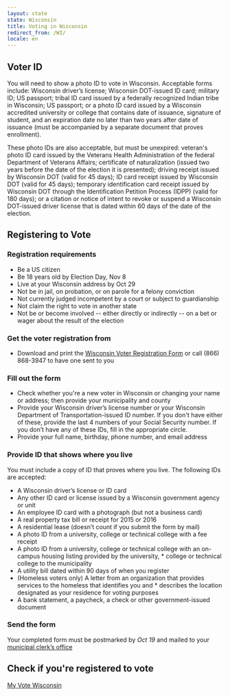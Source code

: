 ```yaml
---
layout: state
state: Wisconsin
title: Voting in Wisconsin
redirect_from: /WI/
locale: en
---
```


## Voter ID

You will need to show a photo ID to vote in Wisconsin.  Acceptable forms include: Wisconsin driver’s license; Wisconsin DOT-issued ID card; military ID; US passport; tribal ID card issued by a federally recognized Indian tribe in Wisconsin; US passport; or a photo ID card issued by a Wisconsin accredited university or college that contains date of issuance, signature of student, and an expiration date no later than two years after date of issuance (must be accompanied by a separate document that proves enrollment).

These photo IDs are also acceptable, but must be unexpired: veteran's photo ID card issued by the Veterans Health Administration of the federal Department of Veterans Affairs; certificate of naturalization (issued two years before the date of the election it is presented); driving receipt issued by Wisconsin DOT (valid for 45 days); ID card receipt issued by Wisconsin DOT (valid for 45 days); temporary identification card receipt issued by Wisconsin DOT through the Identification Petition Process (IDPP) (valid for 180 days); or a citation or notice of intent to revoke or suspend a Wisconsin DOT-issued driver license that is dated within 60 days of the date of the election.

## Registering to Vote

### Registration requirements
* Be a US citizen
* Be 18 years old by Election Day, Nov 8
* Live at your Wisconsin address by Oct 29
* Not be in jail, on probation, or on parole for a felony conviction
* Not currently judged incompetent by a court or subject to guardianship
* Not claim the right to vote in another state
* Not be or become involved -- either directly or indirectly -- on a bet or wager about the result of the election

### Get the voter registration from
* Download and print the [Wisconsin Voter Registration Form](http://www.gab.wi.gov/sites/default/files/gab_forms/4/el_131_voter_registration_app_fillable_rev_2016__16117.pdf) or call (866) 868-3947 to have one sent to you

### Fill out the form
* Check whether you're a new voter in Wisconsin or changing your name or address; then provide your municipality and county
* Provide your Wisconsin driver’s license number or your Wisconsin Department of Transportation-issued ID number. If you don't have either of these, provide the last 4 numbers of your Social Security number. If you don’t have any of these IDs, fill in the appropriate circle.
* Provide your full name, birthday, phone number, and email address

### Provide ID that shows where you live
You must include a copy of ID that proves where you live. The following IDs are accepted:

* A Wisconsin driver’s license or ID card
* Any other ID card or license issued by a Wisconsin government agency or unit
* An employee ID card with a photograph (but not a business card)
* A real property tax bill or receipt for 2015 or 2016
* A residential lease (doesn’t count if you submit the form by mail)
* A photo ID from a university, college or technical college with a fee receipt
* A photo ID from a university, college or technical college with an on-campus housing listing provided by the university, * college or technical college to the municipality
* A utility bill dated within 90 days of when you register
* (Homeless voters only) A letter from an organization that provides services to the homeless that identifies you and * describes the location designated as your residence for voting purposes
* A bank statement, a paycheck, a check or other government-issued document

### Send the form
Your completed form must be postmarked by *Oct 19* and mailed to your [municipal clerk’s office](https://myvote.wi.gov/en-US/MyMunicipalClerk)

## Check if you're registered to vote
[My Vote Wisconsin](https://myvote.wi.gov/en-us/UpdateMyNameorAddress)